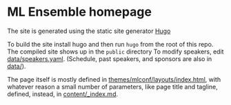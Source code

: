 # ML Ensemble homepage

The site is generated using the static site generator [Hugo](https://gohugo.io)

To build the site install hugo and then run `hugo` from the root of this repo. The compiled site shows up in the `public` directory
To modify speakers, edit [data/speakers.yaml](data/speakers.yaml). (Schedule,
past speakers, and sponsors are also in [data/](data/)).

The page itself is mostly defined in
[themes/mlconf/layouts/index.html](themes/mlconf/layouts/index.html), with 
whatever reason a small number of parameters, like page title and tagline, defined, instead, in
[content/_index.md](content/_index.md).


